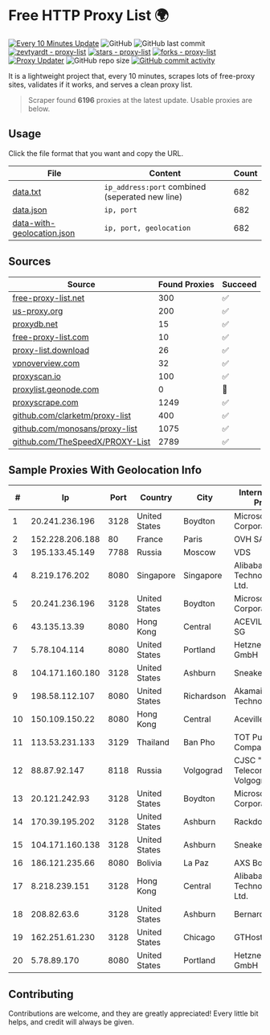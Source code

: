 
# Free HTTP Proxy List 🌍

[![Every 10 Minutes Update](https://github.com/mertguvencli/http-proxy-list/actions/workflows/main.yml/badge.svg?branch=main)](https://github.com/mertguvencli/http-proxy-list/actions/workflows/main.yml)
![GitHub](https://img.shields.io/github/license/mertguvencli/http-proxy-list)
![GitHub last commit](https://img.shields.io/github/last-commit/mertguvencli/http-proxy-list)
[![zevtyardt - proxy-list](https://img.shields.io/static/v1?label=zevtyardt&message=proxy-list&color=blue&logo=github)](https://github.com/zevtyardt/proxy-list "Go to GitHub repo")
[![stars - proxy-list](https://img.shields.io/github/stars/zevtyardt/proxy-list?style=social)](https://github.com/zevtyardt/proxy-list)
[![forks - proxy-list](https://img.shields.io/github/forks/zevtyardt/proxy-list?style=social)](https://github.com/zevtyardt/proxy-list)
[![Proxy Updater](https://github.com/zevtyardt/proxy-list/workflows/Proxy%20Updater/badge.svg)](https://github.com/zevtyardt/proxy-list/actions?query=workflow:"Proxy+Updater")
![GitHub repo size](https://img.shields.io/github/repo-size/zevtyardt/proxy-list)
[![GitHub commit activity](https://img.shields.io/github/commit-activity/m/zevtyardt/proxy-list?logo=commits)](https://github.com/zevtyardt/proxy-list/commits/main)

It is a lightweight project that, every 10 minutes, scrapes lots of free-proxy sites, validates if it works, and serves a clean proxy list.

> Scraper found **6196** proxies at the latest update. Usable proxies are below.

## Usage

Click the file format that you want and copy the URL.

|File|Content|Count|
|----|-------|-----|
|[data.txt](https://raw.githubusercontent.com/mertguvencli/http-proxy-list/main/proxy-list/data.txt)|`ip_address:port` combined (seperated new line)|682|
|[data.json](https://raw.githubusercontent.com/mertguvencli/http-proxy-list/main/proxy-list/data.json)|`ip, port`|682|
|[data-with-geolocation.json](https://raw.githubusercontent.com/mertguvencli/http-proxy-list/main/proxy-list/data-with-geolocation.json)|`ip, port, geolocation`|682|

## Sources

|Source|Found Proxies|Succeed|
|------|-------------|-------|
|[free-proxy-list.net](https://free-proxy-list.net)|300|✅|
|[us-proxy.org](https://www.us-proxy.org)|200|✅|
|[proxydb.net](http://proxydb.net)|15|✅|
|[free-proxy-list.com](https://free-proxy-list.com/?page=&port=&type%5B%5D=http&type%5B%5D=https&up_time=0&search=Search)|10|✅|
|[proxy-list.download](https://www.proxy-list.download/HTTP)|26|✅|
|[vpnoverview.com](https://vpnoverview.com/privacy/anonymous-browsing/free-proxy-servers)|32|✅|
|[proxyscan.io](https://www.proxyscan.io)|100|✅|
|[proxylist.geonode.com](https://proxylist.geonode.com/api/proxy-list?limit=300&page=1&sort_by=lastChecked&sort_type=desc&protocols=http,https)|0|🚫|
|[proxyscrape.com](https://api.proxyscrape.com/v2/?request=displayproxies&protocol=http&timeout=10000&country=all&ssl=all&anonymity=all)|1249|✅|
|[github.com/clarketm/proxy-list](https://raw.githubusercontent.com/clarketm/proxy-list/master/proxy-list-raw.txt)|400|✅|
|[github.com/monosans/proxy-list](https://raw.githubusercontent.com/monosans/proxy-list/main/proxies/http.txt)|1075|✅|
|[github.com/TheSpeedX/PROXY-List](https://raw.githubusercontent.com/TheSpeedX/PROXY-List/master/http.txt)|2789|✅|


## Sample Proxies With Geolocation Info

|#|Ip|Port|Country|City|Internet Service Provider|
|-|--|----|-------|----|-------------------------|
|1|20.241.236.196|3128|United States|Boydton|Microsoft Corporation|
|2|152.228.206.188|80|France|Paris|OVH SAS|
|3|195.133.45.149|7788|Russia|Moscow|VDS|
|4|8.219.176.202|8080|Singapore|Singapore|Alibaba (US) Technology Co., Ltd.|
|5|20.241.236.196|3128|United States|Boydton|Microsoft Corporation|
|6|43.135.13.39|8080|Hong Kong|Central|ACEVILLEPTELTD-SG|
|7|5.78.104.114|8080|United States|Portland|Hetzner Online GmbH|
|8|104.171.160.180|3128|United States|Ashburn|Sneaker Server|
|9|198.58.112.107|8080|United States|Richardson|Akamai Technologies, Inc.|
|10|150.109.150.22|8080|Hong Kong|Central|Aceville Pte.ltd|
|11|113.53.231.133|3129|Thailand|Ban Pho|TOT Public Company Limited|
|12|88.87.92.147|8118|Russia|Volgograd|CJSC "ER-Telecom Holding" Volgograd branch|
|13|20.121.242.93|3128|United States|Boydton|Microsoft Corporation|
|14|170.39.195.202|3128|United States|Ashburn|Rackdog, LLC|
|15|104.171.160.138|3128|United States|Ashburn|Sneaker Server|
|16|186.121.235.66|8080|Bolivia|La Paz|AXS Bolivia S. A.|
|17|8.218.239.151|3128|Hong Kong|Central|Alibaba (US) Technology Co., Ltd.|
|18|208.82.63.6|3128|United States|Ashburn|Bernardi Sounds|
|19|162.251.61.230|3128|United States|Chicago|GTHost|
|20|5.78.89.170|8080|United States|Portland|Hetzner Online GmbH|



## Contributing

Contributions are welcome, and they are greatly appreciated! Every
little bit helps, and credit will always be given.

